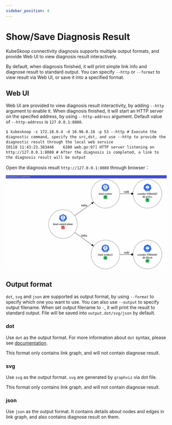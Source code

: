 ```yaml
---
sidebar_position: 4
---
```


# Show/Save Diagnosis Result 

KubeSkoop connectivity diagnosis supports multiple output formats, and provide Web UI to view diagnosis result interactively.

By default, when diagnosis finished, it will print simple link info and diagnose result to standard output. You can specify `--http` or `--format` to view result via Web UI, or save it into a specified format.

## Web UI

Web UI are provided to view diagnosis result interactivity, by adding `--http` argument to enable it. When diagnosis finished, it will start an HTTP server on the specifed address, by using `--http-address` argument. Default value of `--http-address` is `127.0.0.1:8080`.

```shell
$ kubeskoop -s 172.18.0.4 -d 10.96.0.10 -p 53 --http # Execute the diagnostic command, specify the src,dst, and use --http to provide the diagnostic result through the local web service
I0118 11:43:23.383446    6280 web.go:97] HTTP server listening on http://127.0.0.1:8080 # After the diagnosis is completed, a link to the diagnosis result will be output
```

Open the diagnosis result `http://127.0.0.1:8080` through browser：

![diagnose_web](/img/doc/intro_diagnose_web.jpg)

## Output format

`dot`, `svg` and `json` are supported as output format, by using `--format` to specify which one you want to use. You can also use `--output` to specify output filename. When set output filename to `-`, it will print the result to standard output. File will be saved into `output.dot/svg/json` by default.


### dot

Use `dot` as the output format. For more information about `dot` syntax, please see [documentation](https://graphviz.org/doc/info/lang.html). 

This format only contains link graph, and will not contain diagnose result.

### svg

Use `svg` as the output format. `svg` are generated by `graphviz` via dot file.

This format only contains link graph, and will not contain diagnose result.

### json

Use `json` as the output format. It contains details about nodes and edges in link graph, and also contains diagnose result on them. 